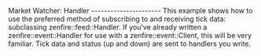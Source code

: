 <A name="toc2-1" title="Market Watcher: Handler" />
Market Watcher: Handler
----------------------
This example shows how to use the preferred method of subscribing to and receiving tick data: subclassing zenfire::feed::Handler.  If you've already written a zenfire::event::Handler for use with a zenfire::event::Client, this will be very familiar.  Tick data and status (up and down) are sent to handlers you write.
